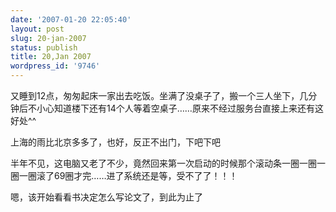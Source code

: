 ```yaml
---
date: '2007-01-20 22:05:40'
layout: post
slug: 20-jan-2007
status: publish
title: 20,Jan 2007
wordpress_id: '9746'
---
```


又睡到12点，匆匆起床一家出去吃饭。坐满了没桌子了，搬一个三人坐下，几分钟后不小心知道楼下还有14个人等着空桌子……原来不经过服务台直接上来还有这好处^^




上海的雨比北京多多了，也好，反正不出门，下吧下吧




半年不见，这电脑又老了不少，竟然回来第一次启动的时候那个滚动条一圈一圈一圈一圈滚了69圈才完……进了系统还是等，受不了了！！！




嗯，该开始看看书决定怎么写论文了，到此为止了

